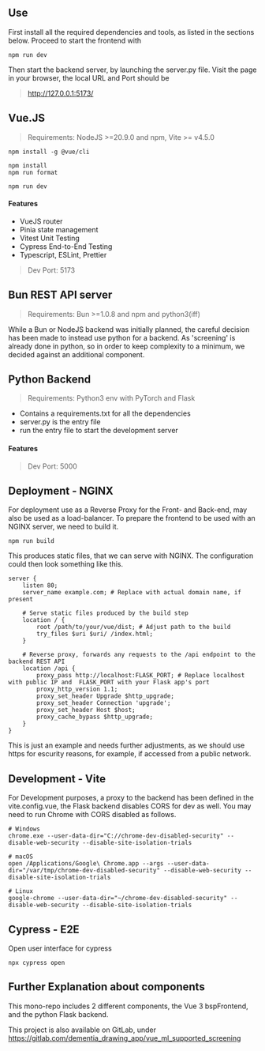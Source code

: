 ## Use

First install all the required dependencies and tools, as listed in the sections below.
Proceed to start the frontend with 
``` 
npm run dev 
```
Then start the backend server, by launching the server.py file.
Visit the page in your browser, the local URL and Port should be 

> http://127.0.0.1:5173/

## Vue.JS

> Requirements: NodeJS >=20.9.0 and npm, Vite >= v4.5.0

```
npm install -g @vue/cli

npm install
npm run format

npm run dev
```

#### Features

- VueJS router
- Pinia state management
- Vitest Unit Testing
- Cypress End-to-End Testing
- Typescript, ESLint, Prettier

> Dev Port: 5173

## Bun REST API server

> Requirements: Bun >=1.0.8 and npm and python3(iff)

While a Bun or NodeJS backend was initially planned, the careful decision has been made to instead use python for a backend. As 'screening' is already done in python, so in order to keep complexity to a minimum, we decided against an additional component.

## Python Backend

> Requirements: Python3 env with PyTorch and Flask

- Contains a requirements.txt for all the dependencies
- server.py is the entry file
- run the entry file to start the development server

#### Features

> Dev Port: 5000

## Deployment - NGINX

For deployment use as a Reverse Proxy for the Front- and Back-end, may also be used as a load-balancer.
To prepare the frontend to be used with an NGINX server, we need to build it.
```
npm run build
```
This produces static files, that we can serve with NGINX. The configuration could then look something like this.
```
server {
    listen 80;
    server_name example.com; # Replace with actual domain name, if present

    # Serve static files produced by the build step
    location / {
        root /path/to/your/vue/dist; # Adjust path to the build
        try_files $uri $uri/ /index.html;
    }

    # Reverse proxy, forwards any requests to the /api endpoint to the backend REST API
    location /api {
        proxy_pass http://localhost:FLASK_PORT; # Replace localhost with public IP and  FLASK_PORT with your Flask app's port
        proxy_http_version 1.1;
        proxy_set_header Upgrade $http_upgrade;
        proxy_set_header Connection 'upgrade';
        proxy_set_header Host $host;
        proxy_cache_bypass $http_upgrade;
    }
}
```

This is just an example and needs further adjustments, as we should use https for escurity reasons, for example, if accessed from a public network.


## Development - Vite

For Development purposes, a proxy to the backend has been defined in the vite.config.vue, the Flask backend disables CORS for dev as well. You may need to run Chrome with CORS disabled as follows.

```
# Windows
chrome.exe --user-data-dir="C://chrome-dev-disabled-security" --disable-web-security --disable-site-isolation-trials

# macOS
open /Applications/Google\ Chrome.app --args --user-data-dir="/var/tmp/chrome-dev-disabled-security" --disable-web-security --disable-site-isolation-trials

# Linux
google-chrome --user-data-dir="~/chrome-dev-disabled-security" --disable-web-security --disable-site-isolation-trials
```

## Cypress - E2E
Open user interface for cypress
```
npx cypress open
```

## Further Explanation about components

This mono-repo includes 2 different components, the Vue 3 bspFrontend, and the python Flask backend.

This project is also available on GitLab, under https://gitlab.com/dementia_drawing_app/vue_ml_supported_screening
